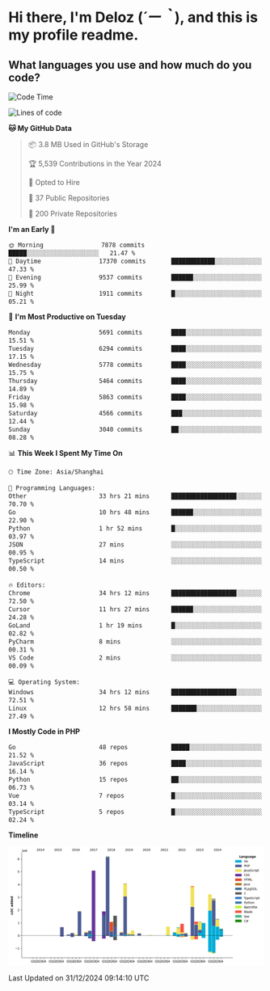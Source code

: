 # **Hi there, I'm Deloz (*´ー｀*), and this is my profile readme.**

## **What languages you use and how much do you code?**

<!--START_SECTION:waka-->
![Code Time](http://img.shields.io/badge/Code%20Time-5%2C394%20hrs%2047%20mins-blue)

![Lines of code](https://img.shields.io/badge/From%20Hello%20World%20I%27ve%20Written-42.1%20million%20lines%20of%20code-blue)

**🐱 My GitHub Data** 

> 📦 3.8 MB Used in GitHub's Storage 
 > 
> 🏆 5,539 Contributions in the Year 2024
 > 
> 💼 Opted to Hire
 > 
> 📜 37 Public Repositories 
 > 
> 🔑 200 Private Repositories 
 > 
**I'm an Early 🐤** 

```text
🌞 Morning                7878 commits        █████░░░░░░░░░░░░░░░░░░░░   21.47 % 
🌆 Daytime                17370 commits       ████████████░░░░░░░░░░░░░   47.33 % 
🌃 Evening                9537 commits        ██████░░░░░░░░░░░░░░░░░░░   25.99 % 
🌙 Night                  1911 commits        █░░░░░░░░░░░░░░░░░░░░░░░░   05.21 % 
```
📅 **I'm Most Productive on Tuesday** 

```text
Monday                   5691 commits        ████░░░░░░░░░░░░░░░░░░░░░   15.51 % 
Tuesday                  6294 commits        ████░░░░░░░░░░░░░░░░░░░░░   17.15 % 
Wednesday                5778 commits        ████░░░░░░░░░░░░░░░░░░░░░   15.75 % 
Thursday                 5464 commits        ████░░░░░░░░░░░░░░░░░░░░░   14.89 % 
Friday                   5863 commits        ████░░░░░░░░░░░░░░░░░░░░░   15.98 % 
Saturday                 4566 commits        ███░░░░░░░░░░░░░░░░░░░░░░   12.44 % 
Sunday                   3040 commits        ██░░░░░░░░░░░░░░░░░░░░░░░   08.28 % 
```


📊 **This Week I Spent My Time On** 

```text
🕑︎ Time Zone: Asia/Shanghai

💬 Programming Languages: 
Other                    33 hrs 21 mins      ██████████████████░░░░░░░   70.70 % 
Go                       10 hrs 48 mins      ██████░░░░░░░░░░░░░░░░░░░   22.90 % 
Python                   1 hr 52 mins        █░░░░░░░░░░░░░░░░░░░░░░░░   03.97 % 
JSON                     27 mins             ░░░░░░░░░░░░░░░░░░░░░░░░░   00.95 % 
TypeScript               14 mins             ░░░░░░░░░░░░░░░░░░░░░░░░░   00.50 % 

🔥 Editors: 
Chrome                   34 hrs 12 mins      ██████████████████░░░░░░░   72.50 % 
Cursor                   11 hrs 27 mins      ██████░░░░░░░░░░░░░░░░░░░   24.28 % 
GoLand                   1 hr 19 mins        █░░░░░░░░░░░░░░░░░░░░░░░░   02.82 % 
PyCharm                  8 mins              ░░░░░░░░░░░░░░░░░░░░░░░░░   00.31 % 
VS Code                  2 mins              ░░░░░░░░░░░░░░░░░░░░░░░░░   00.09 % 

💻 Operating System: 
Windows                  34 hrs 12 mins      ██████████████████░░░░░░░   72.51 % 
Linux                    12 hrs 58 mins      ███████░░░░░░░░░░░░░░░░░░   27.49 % 
```

**I Mostly Code in PHP** 

```text
Go                       48 repos            █████░░░░░░░░░░░░░░░░░░░░   21.52 % 
JavaScript               36 repos            ████░░░░░░░░░░░░░░░░░░░░░   16.14 % 
Python                   15 repos            ██░░░░░░░░░░░░░░░░░░░░░░░   06.73 % 
Vue                      7 repos             █░░░░░░░░░░░░░░░░░░░░░░░░   03.14 % 
TypeScript               5 repos             █░░░░░░░░░░░░░░░░░░░░░░░░   02.24 % 
```



**Timeline**

![Lines of Code chart](https://raw.githubusercontent.com/deloz/deloz/main/assets/bar_graph.png)


 Last Updated on 31/12/2024 09:14:10 UTC
<!--END_SECTION:waka-->
